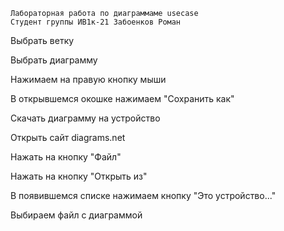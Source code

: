    Лабораторная работа по диаграммамe usecase
    Студент группы ИВ1к-21 Забоенков Роман
Выбрать ветку

Выбрать диаграмму

Нажимаем на правую кнопку мыши

В открывшемся окошке нажимаем "Сохранить как"

Скачать диаграмму на устройство

Открыть сайт diagrams.net

Нажать на кнопку "Файл"

Нажать на кнопку "Открыть из"

В появившемся списке нажимаем кнопку "Это устройство..."

Выбираем файл с диаграммой

